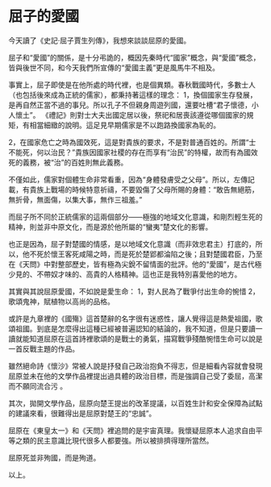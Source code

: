 # 屈子的愛國

今天讀了《史記·屈子賈生列傳》，我想來談談屈原的愛國。

屈子和“愛國”的關係，是十分弔詭的，概因先秦時代“國家”概念，與“愛國”概念，皆與後世不同，和今天我們所宣傳的“愛國主義”更是風馬牛不相及。

事實上，屈子即使是在他所處的時代裡，也是個異類。春秋戰國時代，多數士人（也包括後來成為正統的儒家），都秉持著這樣的理念：
1，換個國家生存發展，是再自然正當不過的事兒。所以孔子不但親身周遊列國，還要吐槽“君子懷德，小人懷土”。 《禮記》則對士大夫出國定居以後，祭祀和居喪該遵從哪個國家的規矩，有相當細緻的說明。這足見早期儒家是不以跑路換國家為恥的。

2，在國家危亡之時為國效死，這是對貴族的要求，不是對普通百姓的。所謂“士不能死，何以治民？”貴族因國家社稷的存在而享有“治民”的特權，故而有為國效死的義務，被“治”的百姓則無此義務。

不僅如此，儒家對個體生命非常看重，因為“身體發膚受之父母”。所以，左傳記載，有貴族上戰場的時候特意祈禱，不要毀傷了父母所賜的身體：“敢告無絕筋，無折骨，無面傷，以集大事，無作三祖羞。”

而屈子所不同於正統儒家的這兩個部分——極強的地域文化意識，和剛烈輕生死的精神，則並非中原文化，而是源於他所屬的“蠻夷”楚文化的影響。

也正是因為，屈子對楚國的情感，是以地域文化意識（而非效忠君主）打底的，所以，他不死於懷王客死咸陽之時，而是死於楚郢都淪陷之後；且對楚國君臣，乃至在《天問》中對整部歷史，皆有極為尖銳不留情面的批評。他的“愛國”，是古代極少見的、不帶奴才味的、高貴的人格精神。這也正是我特別喜愛他的地方。

其實與其說屈原愛國，不如說是愛生命： 1，對人民為了戰爭付出生命的惋惜 2，歌頌鬼神，賦植物以高尚的品格。

或許是九章裡的《國殤》這首楚辭的名字很有迷惑性，讓人覺得這是熱愛祖國，歌頌祖國。到底是怎麼得出這種已經被普遍認知的結論的，我不知道，但是只要讀一讀就能知道屈原在這首詩裡歌頌的是戰士的勇氣，描寫戰爭殘酷惋惜生命可以說是一首反戰主題的作品。

雖然絕命詩《懷沙》常被人說是抒發自己政治抱負不得志，但是細看內容就會發現屈原並未在他的文學作品裡提出過具體的政治目標，而是強調自己受了委屈，高潔而不願同流合污 。

其次，拋開文學作品，屈原向楚王提出的改革提議，以百姓生計和安全保障為試點的建議來看，很難得出是屈原對楚王的“忠誠”。

屈原在《東皇太一》和《天問》裡追問的是宇宙真理。我懷疑屈原本人追求自由平等之類的民主意識比現代很多人都要強。所以被排擠得理所當然。

屈原死並非殉國，而是殉道。

以上。